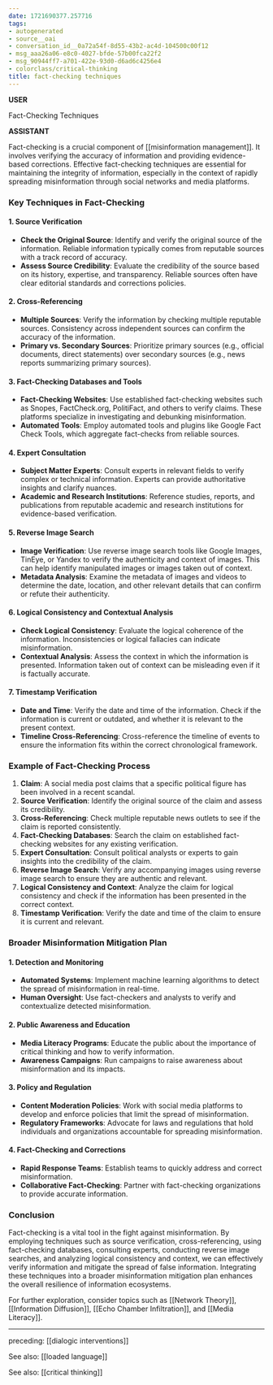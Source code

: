 ```yaml
---
date: 1721690377.257716
tags:
- autogenerated
- source__oai
- conversation_id__0a72a54f-8d55-43b2-ac4d-104500c00f12
- msg_aaa26a06-e8c0-4027-bfde-57b00fca22f2
- msg_90944ff7-a701-422e-93d0-d6ad6c4256e4
- colorclass/critical-thinking
title: fact-checking techniques
---
```


**USER**

Fact-Checking Techniques


**ASSISTANT**

Fact-checking is a crucial component of [[misinformation management]]. It involves verifying the accuracy of information and providing evidence-based corrections. Effective fact-checking techniques are essential for maintaining the integrity of information, especially in the context of rapidly spreading misinformation through social networks and media platforms.

### Key Techniques in Fact-Checking

#### 1. **Source Verification**

- **Check the Original Source**: Identify and verify the original source of the information. Reliable information typically comes from reputable sources with a track record of accuracy.
- **Assess Source Credibility**: Evaluate the credibility of the source based on its history, expertise, and transparency. Reliable sources often have clear editorial standards and corrections policies.

#### 2. **Cross-Referencing**

- **Multiple Sources**: Verify the information by checking multiple reputable sources. Consistency across independent sources can confirm the accuracy of the information.
- **Primary vs. Secondary Sources**: Prioritize primary sources (e.g., official documents, direct statements) over secondary sources (e.g., news reports summarizing primary sources).

#### 3. **Fact-Checking Databases and Tools**

- **Fact-Checking Websites**: Use established fact-checking websites such as Snopes, FactCheck.org, PolitiFact, and others to verify claims. These platforms specialize in investigating and debunking misinformation.
- **Automated Tools**: Employ automated tools and plugins like Google Fact Check Tools, which aggregate fact-checks from reliable sources.

#### 4. **Expert Consultation**

- **Subject Matter Experts**: Consult experts in relevant fields to verify complex or technical information. Experts can provide authoritative insights and clarify nuances.
- **Academic and Research Institutions**: Reference studies, reports, and publications from reputable academic and research institutions for evidence-based verification.

#### 5. **Reverse Image Search**

- **Image Verification**: Use reverse image search tools like Google Images, TinEye, or Yandex to verify the authenticity and context of images. This can help identify manipulated images or images taken out of context.
- **Metadata Analysis**: Examine the metadata of images and videos to determine the date, location, and other relevant details that can confirm or refute their authenticity.

#### 6. **Logical Consistency and Contextual Analysis**

- **Check Logical Consistency**: Evaluate the logical coherence of the information. Inconsistencies or logical fallacies can indicate misinformation.
- **Contextual Analysis**: Assess the context in which the information is presented. Information taken out of context can be misleading even if it is factually accurate.

#### 7. **Timestamp Verification**

- **Date and Time**: Verify the date and time of the information. Check if the information is current or outdated, and whether it is relevant to the present context.
- **Timeline Cross-Referencing**: Cross-reference the timeline of events to ensure the information fits within the correct chronological framework.

### Example of Fact-Checking Process

1. **Claim**: A social media post claims that a specific political figure has been involved in a recent scandal.
2. **Source Verification**: Identify the original source of the claim and assess its credibility.
3. **Cross-Referencing**: Check multiple reputable news outlets to see if the claim is reported consistently.
4. **Fact-Checking Databases**: Search the claim on established fact-checking websites for any existing verification.
5. **Expert Consultation**: Consult political analysts or experts to gain insights into the credibility of the claim.
6. **Reverse Image Search**: Verify any accompanying images using reverse image search to ensure they are authentic and relevant.
7. **Logical Consistency and Context**: Analyze the claim for logical consistency and check if the information has been presented in the correct context.
8. **Timestamp Verification**: Verify the date and time of the claim to ensure it is current and relevant.

### Broader Misinformation Mitigation Plan

#### 1. **Detection and Monitoring**

- **Automated Systems**: Implement machine learning algorithms to detect the spread of misinformation in real-time.
- **Human Oversight**: Use fact-checkers and analysts to verify and contextualize detected misinformation.

#### 2. **Public Awareness and Education**

- **Media Literacy Programs**: Educate the public about the importance of critical thinking and how to verify information.
- **Awareness Campaigns**: Run campaigns to raise awareness about misinformation and its impacts.

#### 3. **Policy and Regulation**

- **Content Moderation Policies**: Work with social media platforms to develop and enforce policies that limit the spread of misinformation.
- **Regulatory Frameworks**: Advocate for laws and regulations that hold individuals and organizations accountable for spreading misinformation.

#### 4. **Fact-Checking and Corrections**

- **Rapid Response Teams**: Establish teams to quickly address and correct misinformation.
- **Collaborative Fact-Checking**: Partner with fact-checking organizations to provide accurate information.

### Conclusion

Fact-checking is a vital tool in the fight against misinformation. By employing techniques such as source verification, cross-referencing, using fact-checking databases, consulting experts, conducting reverse image searches, and analyzing logical consistency and context, we can effectively verify information and mitigate the spread of false information. Integrating these techniques into a broader misinformation mitigation plan enhances the overall resilience of information ecosystems.

For further exploration, consider topics such as [[Network Theory]], [[Information Diffusion]], [[Echo Chamber Infiltration]], and [[Media Literacy]].


---

preceding: [[dialogic interventions]]

See also: [[loaded language]]


See also: [[critical thinking]]